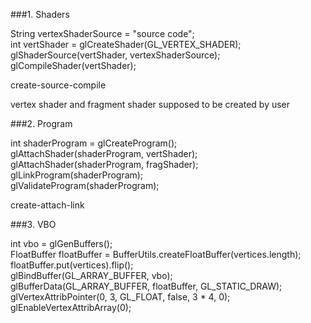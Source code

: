 ###1. Shaders

  String vertexShaderSource = "source code";\
  int vertShader = glCreateShader(GL_VERTEX_SHADER);\
  glShaderSource(vertShader, vertexShaderSource);\
  glCompileShader(vertShader);

create-source-compile

  vertex shader and fragment shader supposed to be created by user

###2. Program

int shaderProgram = glCreateProgram();\
        glAttachShader(shaderProgram, vertShader);\
        glAttachShader(shaderProgram, fragShader);\
        glLinkProgram(shaderProgram);\
        glValidateProgram(shaderProgram);

create-attach-link

###3. VBO

int vbo = glGenBuffers();\
FloatBuffer floatBuffer = BufferUtils.createFloatBuffer(vertices.length);\
floatBuffer.put(vertices).flip();\
glBindBuffer(GL_ARRAY_BUFFER, vbo);\
glBufferData(GL_ARRAY_BUFFER, floatBuffer, GL_STATIC_DRAW);\
glVertexAttribPointer(0, 3, GL_FLOAT, false, 3 * 4, 0);\
glEnableVertexAttribArray(0);

